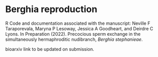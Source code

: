 # Berghia reproduction

R Code and documentation associated with the manuscript: 
Neville F Taraporevala, Maryna P Lesoway, Jessica A Goodheart, and Deirdre C Lyons. In Preparation (2022). Precocious sperm exchange in the simultaneously hermaphroditic nudibranch, <i>Berghia stephanieae</i>. 

bioarxiv link to be updated on submission.



